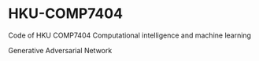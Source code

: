 # HKU-COMP7404
Code of HKU COMP7404 Computational intelligence and machine learning 

Generative Adversarial Network

